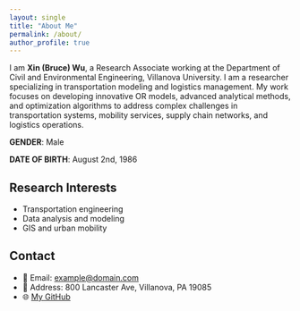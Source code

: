 ```yaml
---
layout: single
title: "About Me"
permalink: /about/
author_profile: true
---
```


I am **Xin (Bruce) Wu**, a Research Associate working at the Department of Civil and Environmental Engineering, Villanova University.
I am a researcher specializing in transportation modeling and logistics management.
My work focuses on developing innovative OR models, advanced analytical methods, and optimization algorithms to address complex challenges in transportation systems, mobility services, supply chain networks, and logistics operations.

**GENDER**:  Male

**DATE OF BIRTH**: August 2nd, 1986

## Research Interests
- Transportation engineering
- Data analysis and modeling
- GIS and urban mobility

## Contact
- 📧 Email: example@domain.com
- 📍 Address: 800 Lancaster Ave, Villanova, PA 19085
- 🌐 [My GitHub](https://github.com/yourusername)
